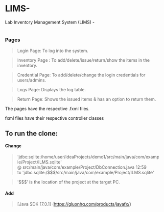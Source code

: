# LIMS-
Lab Inventory Management System (LIMS) -
#
 
### Pages

>Login Page: To log into the system.   

>Inventory Page :  To add/delete/issue/return/show the items in the inventory.  

>Credential Page: To add/delete/change the login credentials for users/admins.  
  
>Logs Page: Displays the log table.  

>Return Page:  Shows the issued items & has an option to return them.  


The pages have the respective .fxml files.

fxml files have their respective controller classes





## To run the clone:  

#### Change  


>  'jdbc:sqlite:/home/user/IdeaProjects/demo1/src/main/java/com/example/Project/ILMS.sqlite'   
    @ src/main/java/com/example/Project/DbConnection.java 12:59  
    to 'jdbc:sqlite:/$$$/src/main/java/com/example/Project/ILMS.sqlite'    
    
> '$$$' is the location of the project at the target PC.  


#### Add  

> [Java SDK 17.0.1] (https://gluonhq.com/products/javafx/)
